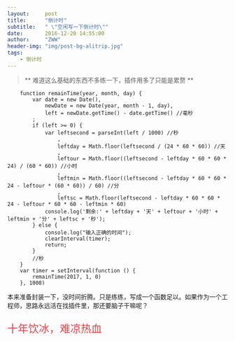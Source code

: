```yaml
---
layout:     post
title:      "倒计时"
subtitle:   " \"空闲写一下倒计时\""
date:       2016-12-20 14:55:00
author:     "ZWW"
header-img: "img/post-bg-alitrip.jpg"
tags:
    - 倒计时
---
```


> ** 难道这么基础的东西不多练一下，插件用多了只能是累赘 **


        function remainTime(year, month, day) {
            var date = new Date(),
                newDate = new Date(year, month - 1, day),
                left = newDate.getTime() - date.getTime() //毫秒
            ;
            if (left >= 0) {
                var leftsecond = parseInt(left / 1000) //秒
                    ,
                    leftday = Math.floor(leftsecond / (24 * 60 * 60)) //天
                    ,
                    leftour = Math.floor((leftsecond - leftday * 60 * 60 * 24) / (60 * 60)) //小时
                    ,
                    leftmin = Math.floor((leftsecond - leftday * 60 * 60 * 24 - leftour * (60 * 60)) / 60) //分
                    ,
                    leftsc = Math.floor(leftsecond - leftday * 60 * 60 * 24 - leftour * 60 * 60 - leftmin * 60)
                console.log('剩余:' + leftday + '天' + leftour + '小时' + leftmin + '分' + leftsc + '秒');
            } else {
                console.log("输入正确的时间");
                clearInterval(timer);
                return;
            }
            //秒
        }
        var timer = setInterval(function () {
            remainTime(2017, 1, 0)
        }, 1000)
        
本来准备封装一下，没时间折腾。只是练练，写成一个函数足以。如果作为一个工程师，思路永远活在找插件里，那还要脑子干嘛呢？

<p style="color:#e74448;font-size:24px;">十年饮冰，难凉热血</p>




        
